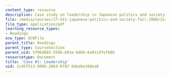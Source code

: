 ```yaml
---
content_type: resource
description: Case study on leadership in Japanese politics and society.
file: /media/courses/17-541-japanese-politics-and-society-fall-2008/2c45f511909b28640f876deebe160ea8_case1.pdf
file_type: application/pdf
learning_resource_types:
- Readings
ocw_type: OCWFile
parent_title: Readings
parent_type: CourseSection
parent_uid: 5f96d803-559b-b91e-bd66-6e8114fef68b
resourcetype: Document
title: 'Case #1: Leadership'
uid: 2c45f511-909b-2864-0f87-6deebe160ea8
---
```

